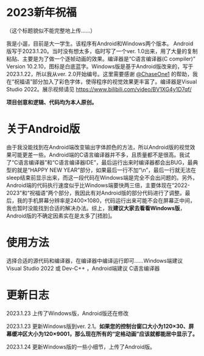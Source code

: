 # 2023新年祝福
（这个标题貌似不能完整地上传……）

我是小遛，目前是大一学生。该程序有Android和Windows两个版本。
Android版写于2023.1.20。当时没有想太多，临时写了一个ver. 1.0出来，用了大量的复制粘贴、主要是为了做一个逐帧动画的效果。编译器是“C语言编译器(C compiler)” Version 10.2.10，图标是白底蓝字。Windows版是基于Android版改来的，写于2023.1.22，所以我从ver. 2.0开始编号。这里需要感谢 [@ChaseOne1](https://github.com/ChaseOne1) 的帮助，我在“祝福语”部分加入了彩色字体，使得程序的视觉效果更丰富了。编译器是Visual Studio 2022。展示视频请见 https://www.bilibili.com/video/BV1XG4y1D7qf/

**项目创意和逻辑、代码均为本人原创。**

# 关于Android版
由于我没能找到在Android端改变输出字体颜色的方法，所以Android版的视觉效果可能更差一些。Android端的C语言编译器并不多，且质量都不是很高。我试了“C语言编译器”和“C语言编译器IDE”，最后运行出来时编译器都会出BUG，最典型的就是“HAPPY NEW YEAR”部分，如果最后一行不加“\n”，最后一行就无法在sleep结束前显示出来，而这一段代码在Windows端是完全不会出问题的。另外，Android端的代码执行速度似乎比Windows端要快两三倍，主要体现在“2022-2023”和“祝福语”两个部分，我因此有对Android版的部分代码进行了调整。最后，我的手机屏幕分辨率是2400×1080，代码运行出来可能不会在屏幕正中间，我也暂时没能找到合适的解决办法。综上，我**建议大家去看看Windows版**，Android版的不确定因素实在是太多了[捂脸]。

# 使用方法
选择合适的源代码和编译器，在编译器中编译运行即可……Windows端建议 Visual Studio 2022 或 Dev-C++ ，Android端建议 C语言编译器

# 更新日志
2023.1.23 上传了Windows版，Android版还在修改

2023.1.23 更新Windows版到ver. 2.1。**如果您的控制台窗口大小为120×30、屏幕缓冲区大小为120×9001，那么现在所有的“定格动画”应该就都能居中显示了。**

2023.1.24 更新Windows版的一些小细节，上传了Android版。
